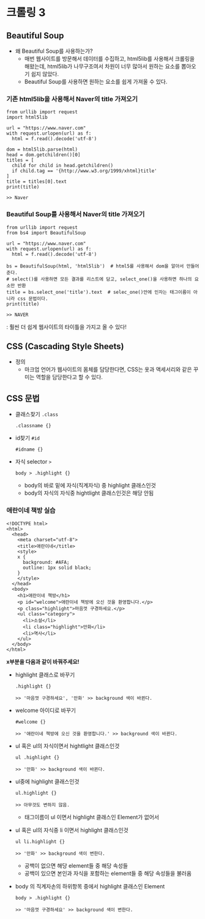 # 크롤링 3 

## Beautiful Soup 

* 왜 Beautiful Soup를 사용하는가?
  * 매번 웹사이트를 방문해서 데이터를 수집하고, html5lib를 사용해서 크롤링을 해왔는데, html5lib가 나무구조여서 차원이 너무 많아서 원하는 요소를 뽑아오기 쉽지 않았다.
  * Beautiful Soup를 사용하면 원하는 요소를 쉽게 가져올 수 있다.



### 기존 html5lib을 사용해서 Naver의 title 가져오기

```
from urllib import request
import html5lib

url = "https://www.naver.com"
with request.urlopen(url) as f:
  html = f.read().decode('utf-8')

dom = html5lib.parse(html)
head = dom.getchildren()[0]
titles = [
  child for child in head.getchildren()
  if child.tag == '{http://www.w3.org/1999/xhtml}title'
]
title = titles[0].text
print(title)
```

```
>> Naver
```



### Beautiful Soup를 사용해서 Naver의 title 가져오기

```
from urllib import request
from bs4 import BeautifulSoup

url = "https://www.naver.com"
with request.urlopen(url) as f:
  html = f.read().decode('utf-8')

bs = BeautifulSoup(html, 'html5lib')  # html5를 사용해서 dom을 알아서 만들어준다.
# select()를 사용하면 모든 결과를 리스트에 담고, select_one()을 사용하면 하나의 요소만 반환
title = bs.select_one('title').text  # selec_one()안에 인자는 태그이름이 아니라 css 문법이다.
print(title)
```

```
>> NAVER
```

: 훨씬 더 쉽게 웹사이트의 타이틀을 가지고 올 수 있다!





## CSS (**Cascading Style Sheets**)

* 정의
  * 마크업 언어가 웹사이트의 몸체를 담당한다면, CSS는 옷과 액세서리와 같은 꾸미는 역할을 담당한다고 할 수 있다.

## CSS 문법

- 클래스찾기 `.class`

  ```
  .classname {}
  ```



- id찾기 `#id`

  ```
  #idname {}
  ```



- 자식 selector `>`

  ```
  body > .highlight {}  
  ```

  - body의 바로 밑에 자식(직계자식) 중 highlight 클래스인것
  - body의 자식의 자식중 hightlight 클래스인것은 해당 안됨





### 애란이네 책방 실습

```
<!DOCTYPE html>
<html>
  <head>
    <meta charset="utf-8">
    <title>애란이네</title>
    <style>
    x {
      background: #AFA;
      outline: 1px solid black;
    }
    </style>
  </head>
  <body>
    <h1>애란이네 책방</h1>
    <p id="welcome">애란이네 책방에 오신 것을 환영합니다.</p>
    <p class="highlight">마음껏 구경하세요.</p>
    <ul class="category">
      <li>소설</li>
      <li class="highlight">만화</li>
      <li>역사</li>
    </ul>
  </body>
</html>
```



**x부분을 다음과 같이 바꿔주세요!**

* highlight 클래스로 바꾸기

  ```
  .highlight {}
  ```

  ```
  >> '마음껏 구경하세요', '만화' >> background 색이 바뀐다.
  ```



- welcome 아이디로 바꾸기

  ```
  #welcome {}
  ```

  ```
  >> '애란이네 책방에 오신 것을 환영합니다.' >> background 색이 바뀐다.
  ```

  

- ul 혹은 ul의 자식이면서 hightlight 클래스인것

  ```
  ul .highlight {}
  ```

  ```
  >> '만화' >> background 색이 바뀐다.
  ```

  

- ul중에 highlight 클래스인것

  ```
  ul.highlight {}
  ```

  ```
  >> 아무것도 변하지 않음. 
  ```

  * 태그이름이 ul 이면서 highlight 클래스인 Element가 없어서



- ul 혹은 ul의 자식중 li 이면서 highlight 클래스인것

  ```
  ul li.highlight {}
  ```

  ```
  >> '만화' >> background 색이 변한다.
  ```

  * 공백이 없으면 해당 element들 중 해당 속성들
  * 공백이 있으면 본인과 자식을 포함하는 element들 중 해당 속성들을 불러옴



- body 의 직계자손의 하위항목 중에서 highlight 클래스인 Element

  ```
  body > .highlight {}  
  ```

  ```
  >> '마음껏 구경하세요' >> background 색이 변한다.
  ```

  